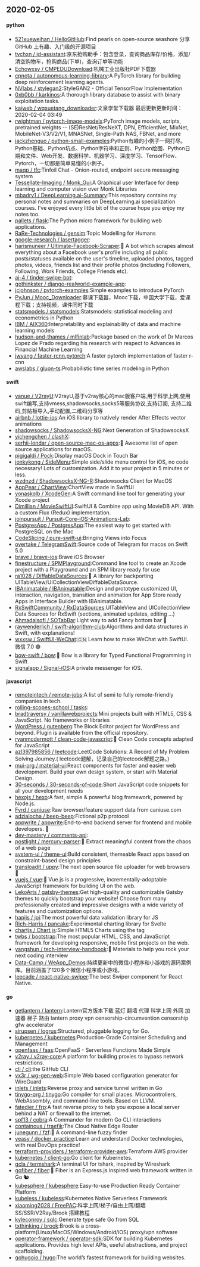 ## 2020-02-05

#### python
* [521xueweihan / HelloGitHub](https://github.com/521xueweihan/HelloGitHub):Find pearls on open-source seashore 分享 GitHub 上有趣、入门级的开源项目
* [tychxn / jd-assistant](https://github.com/tychxn/jd-assistant):京东抢购助手：包含登录，查询商品库存/价格，添加/清空购物车，抢购商品(下单)，查询订单等功能
* [Echowxsy / CMPEDUDownload](https://github.com/Echowxsy/CMPEDUDownload):机械工业出版社PDF下载器
* [cpnota / autonomous-learning-library](https://github.com/cpnota/autonomous-learning-library):A PyTorch library for building deep reinforcement learning agents.
* [NVlabs / stylegan2](https://github.com/NVlabs/stylegan2):StyleGAN2 - Official TensorFlow Implementation
* [0xb0bb / karkinos](https://github.com/0xb0bb/karkinos):A thorough library database to assist with binary exploitation tasks.
* [kajweb / wqxuetang_downloader](https://github.com/kajweb/wqxuetang_downloader):文泉学堂下载器 最后更新更新时间：2020-02-04 03:49
* [rwightman / pytorch-image-models](https://github.com/rwightman/pytorch-image-models):PyTorch image models, scripts, pretrained weights -- (SE)ResNet/ResNeXT, DPN, EfficientNet, MixNet, MobileNet-V3/V2/V1, MNASNet, Single-Path NAS, FBNet, and more
* [jackzhenguo / python-small-examples](https://github.com/jackzhenguo/python-small-examples):Python有趣的小例子一网打尽。Python基础、Python坑点、Python字符串和正则、Python绘图、Python日期和文件、Web开发、数据科学、机器学习、深度学习、TensorFlow、Pytorch，一切都是简单易懂的小例子。
* [maqp / tfc](https://github.com/maqp/tfc):Tinfoil Chat - Onion-routed, endpoint secure messaging system
* [Tessellate-Imaging / Monk_Gui](https://github.com/Tessellate-Imaging/Monk_Gui):A Graphical user Interface for deep learning and computer vision over Monk Libraries
* [mbadry1 / DeepLearning.ai-Summary](https://github.com/mbadry1/DeepLearning.ai-Summary):This repository contains my personal notes and summaries on DeepLearning.ai specialization courses. I've enjoyed every little bit of the course hope you enjoy my notes too.
* [pallets / flask](https://github.com/pallets/flask):The Python micro framework for building web applications.
* [RaRe-Technologies / gensim](https://github.com/RaRe-Technologies/gensim):Topic Modelling for Humans
* [google-research / lasertagger](https://github.com/google-research/lasertagger):
* [harismuneer / Ultimate-Facebook-Scraper](https://github.com/harismuneer/Ultimate-Facebook-Scraper):🤖
A bot which scrapes almost everything about a Facebook user's profile including all public posts/statuses available on the user's timeline, uploaded photos, tagged photos, videos, friends list and their profile photos (including Followers, Following, Work Friends, College Friends etc).
* [aj-4 / tinder-swipe-bot](https://github.com/aj-4/tinder-swipe-bot):
* [gothinkster / django-realworld-example-app](https://github.com/gothinkster/django-realworld-example-app):
* [jcjohnson / pytorch-examples](https://github.com/jcjohnson/pytorch-examples):Simple examples to introduce PyTorch
* [PyJun / Mooc_Downloader](https://github.com/PyJun/Mooc_Downloader):慕课下载器，Mooc下载，中国大学下载，爱课程下载；支持视频，课件同时下载
* [statsmodels / statsmodels](https://github.com/statsmodels/statsmodels):Statsmodels: statistical modeling and econometrics in Python
* [IBM / AIX360](https://github.com/IBM/AIX360):Interpretability and explainability of data and machine learning models
* [hudson-and-thames / mlfinlab](https://github.com/hudson-and-thames/mlfinlab):Package based on the work of Dr Marcos Lopez de Prado regarding his research with respect to Advances in Financial Machine Learning
* [jwyang / faster-rcnn.pytorch](https://github.com/jwyang/faster-rcnn.pytorch):A faster pytorch implementation of faster r-cnn
* [awslabs / gluon-ts](https://github.com/awslabs/gluon-ts):Probabilistic time series modeling in Python

#### swift
* [yanue / V2rayU](https://github.com/yanue/V2rayU):V2rayU,基于v2ray核心的mac版客户端,用于科学上网,使用swift编写,支持vmess,shadowsocks,socks5等服务协议,支持订阅, 支持二维码,剪贴板导入,手动配置,二维码分享等
* [airbnb / lottie-ios](https://github.com/airbnb/lottie-ios):An iOS library to natively render After Effects vector animations
* [shadowsocks / ShadowsocksX-NG](https://github.com/shadowsocks/ShadowsocksX-NG):Next Generation of ShadowsocksX
* [yichengchen / clashX](https://github.com/yichengchen/clashX):
* [serhii-londar / open-source-mac-os-apps](https://github.com/serhii-londar/open-source-mac-os-apps):🚀
Awesome list of open source applications for macOS.
* [pigigaldi / Pock](https://github.com/pigigaldi/Pock):Display macOS Dock in Touch Bar
* [jonkykong / SideMenu](https://github.com/jonkykong/SideMenu):Simple side/slide menu control for iOS, no code necessary! Lots of customization. Add it to your project in 5 minutes or less.
* [wzdnzd / ShadowsocksX-NG-R](https://github.com/wzdnzd/ShadowsocksX-NG-R):Shadowsocks Client for MacOS
* [AppPear / ChartView](https://github.com/AppPear/ChartView):ChartView made in SwiftUI
* [yonaskolb / XcodeGen](https://github.com/yonaskolb/XcodeGen):A Swift command line tool for generating your Xcode project
* [Dimillian / MovieSwiftUI](https://github.com/Dimillian/MovieSwiftUI):SwiftUI & Combine app using MovieDB API. With a custom Flux (Redux) implementation.
* [joinpursuit / Pursuit-Core-iOS-Animations-Lab](https://github.com/joinpursuit/Pursuit-Core-iOS-Animations-Lab):
* [PostgresApp / PostgresApp](https://github.com/PostgresApp/PostgresApp):The easiest way to get started with PostgreSQL on the Mac
* [CodeSlicing / pure-swift-ui](https://github.com/CodeSlicing/pure-swift-ui):Bringing Views into Focus
* [overtake / TelegramSwift](https://github.com/overtake/TelegramSwift):Source code of Telegram for macos on Swift 5.0
* [brave / brave-ios](https://github.com/brave/brave-ios):Brave iOS Browser
* [finestructure / SPMPlayground](https://github.com/finestructure/SPMPlayground):Command line tool to create an Xcode project with a Playground and an SPM library ready for use
* [ra1028 / DiffableDataSources](https://github.com/ra1028/DiffableDataSources):💾
A library for backporting UITableView/UICollectionViewDiffableDataSource.
* [IBAnimatable / IBAnimatable](https://github.com/IBAnimatable/IBAnimatable):Design and prototype customized UI, interaction, navigation, transition and animation for App Store ready Apps in Interface Builder with IBAnimatable.
* [RxSwiftCommunity / RxDataSources](https://github.com/RxSwiftCommunity/RxDataSources):UITableView and UICollectionView Data Sources for RxSwift (sections, animated updates, editing ...)
* [Ahmadalsofi / SOTabBar](https://github.com/Ahmadalsofi/SOTabBar):Light way to add Fancy bottom bar
📲
* [raywenderlich / swift-algorithm-club](https://github.com/raywenderlich/swift-algorithm-club):Algorithms and data structures in Swift, with explanations!
* [wxxsw / SwiftUI-WeChat](https://github.com/wxxsw/SwiftUI-WeChat):🇨🇳
Learn how to make WeChat with SwiftUI. 微信 7.0 🟢
* [bow-swift / bow](https://github.com/bow-swift/bow):🏹
Bow is a library for Typed Functional Programming in Swift
* [signalapp / Signal-iOS](https://github.com/signalapp/Signal-iOS):A private messenger for iOS.

#### javascript
* [remoteintech / remote-jobs](https://github.com/remoteintech/remote-jobs):A list of semi to fully remote-friendly companies in tech.
* [rolling-scopes-school / tasks](https://github.com/rolling-scopes-school/tasks):
* [bradtraversy / vanillawebprojects](https://github.com/bradtraversy/vanillawebprojects):Mini projects built with HTML5, CSS & JavaScript. No frameworks or libraries
* [WordPress / gutenberg](https://github.com/WordPress/gutenberg):The Block Editor project for WordPress and beyond. Plugin is available from the official repository.
* [ryanmcdermott / clean-code-javascript](https://github.com/ryanmcdermott/clean-code-javascript):🛁
Clean Code concepts adapted for JavaScript
* [azl397985856 / leetcode](https://github.com/azl397985856/leetcode):LeetCode Solutions: A Record of My Problem Solving Journey.( leetcode题解，记录自己的leetcode解题之路。)
* [mui-org / material-ui](https://github.com/mui-org/material-ui):React components for faster and easier web development. Build your own design system, or start with Material Design.
* [30-seconds / 30-seconds-of-code](https://github.com/30-seconds/30-seconds-of-code):Short JavaScript code snippets for all your development needs
* [hexojs / hexo](https://github.com/hexojs/hexo):A fast, simple & powerful blog framework, powered by Node.js.
* [Fyrd / caniuse](https://github.com/Fyrd/caniuse):Raw browser/feature support data from caniuse.com
* [adzialocha / beep-beep](https://github.com/adzialocha/beep-beep):Fictional p2p protocol
* [appwrite / appwrite](https://github.com/appwrite/appwrite):End-to-end backend server for frontend and mobile developers.
🚀
* [dev-mastery / comments-api](https://github.com/dev-mastery/comments-api):
* [postlight / mercury-parser](https://github.com/postlight/mercury-parser):📜
Extract meaningful content from the chaos of a web page
* [system-ui / theme-ui](https://github.com/system-ui/theme-ui):Build consistent, themeable React apps based on constraint-based design principles
* [transloadit / uppy](https://github.com/transloadit/uppy):The next open source file uploader for web browsers
🐶
* [vuejs / vue](https://github.com/vuejs/vue):🖖
Vue.js is a progressive, incrementally-adoptable JavaScript framework for building UI on the web.
* [LekoArts / gatsby-themes](https://github.com/LekoArts/gatsby-themes):Get high-quality and customizable Gatsby themes to quickly bootstrap your website! Choose from many professionally created and impressive designs with a wide variety of features and customization options.
* [hapijs / joi](https://github.com/hapijs/joi):The most powerful data validation library for JS
* [Rich-Harris / pancake](https://github.com/Rich-Harris/pancake):Experimental charting library for Svelte
* [chartjs / Chart.js](https://github.com/chartjs/Chart.js):Simple HTML5 Charts using the <canvas> tag
* [twbs / bootstrap](https://github.com/twbs/bootstrap):The most popular HTML, CSS, and JavaScript framework for developing responsive, mobile first projects on the web.
* [yangshun / tech-interview-handbook](https://github.com/yangshun/tech-interview-handbook):💯
Materials to help you rock your next coding interview
* [Data-Camp / WeApp_Demos](https://github.com/Data-Camp/WeApp_Demos):持续更新中的微信小程序和小游戏的源码案例库。目前涵盖了120多个微信小程序或小游戏。
* [leecade / react-native-swiper](https://github.com/leecade/react-native-swiper):The best Swiper component for React Native.

#### go
* [getlantern / lantern](https://github.com/getlantern/lantern):Lantern官方版本下载 蓝灯 翻墙 代理 科学上网 外网 加速器 梯子 路由 lantern proxy vpn censorship-circumvention censorship gfw accelerator
* [sirupsen / logrus](https://github.com/sirupsen/logrus):Structured, pluggable logging for Go.
* [kubernetes / kubernetes](https://github.com/kubernetes/kubernetes):Production-Grade Container Scheduling and Management
* [openfaas / faas](https://github.com/openfaas/faas):OpenFaaS - Serverless Functions Made Simple
* [v2ray / v2ray-core](https://github.com/v2ray/v2ray-core):A platform for building proxies to bypass network restrictions.
* [cli / cli](https://github.com/cli/cli):the GitHub CLI
* [vx3r / wg-gen-web](https://github.com/vx3r/wg-gen-web):Simple Web based configuration generator for WireGuard
* [inlets / inlets](https://github.com/inlets/inlets):Reverse proxy and service tunnel written in Go
* [tinygo-org / tinygo](https://github.com/tinygo-org/tinygo):Go compiler for small places. Microcontrollers, WebAssembly, and command-line tools. Based on LLVM.
* [fatedier / frp](https://github.com/fatedier/frp):A fast reverse proxy to help you expose a local server behind a NAT or firewall to the internet.
* [spf13 / cobra](https://github.com/spf13/cobra):A Commander for modern Go CLI interactions
* [containous / traefik](https://github.com/containous/traefik):The Cloud Native Edge Router
* [junegunn / fzf](https://github.com/junegunn/fzf):🌸
A command-line fuzzy finder
* [yeasy / docker_practice](https://github.com/yeasy/docker_practice):Learn and understand Docker technologies, with real DevOps practice!
* [terraform-providers / terraform-provider-aws](https://github.com/terraform-providers/terraform-provider-aws):Terraform AWS provider
* [kubernetes / client-go](https://github.com/kubernetes/client-go):Go client for Kubernetes.
* [gcla / termshark](https://github.com/gcla/termshark):A terminal UI for tshark, inspired by Wireshark
* [gofiber / fiber](https://github.com/gofiber/fiber):🚀
Fiber is an Express.js inspired web framework written in Go
🐿️
* [kubesphere / kubesphere](https://github.com/kubesphere/kubesphere):Easy-to-use Production Ready Container Platform
* [kubeless / kubeless](https://github.com/kubeless/kubeless):Kubernetes Native Serverless Framework
* [xiaoming2028 / FreePAC](https://github.com/xiaoming2028/FreePAC):科学上网/梯子/自由上网/翻墙 SS/SSR/V2Ray/Brook 搭建教程
* [kyleconroy / sqlc](https://github.com/kyleconroy/sqlc):Generate type safe Go from SQL
* [txthinking / brook](https://github.com/txthinking/brook):Brook is a cross-platform(Linux/MacOS/Windows/Android/iOS) proxy/vpn software
* [operator-framework / operator-sdk](https://github.com/operator-framework/operator-sdk):SDK for building Kubernetes applications. Provides high level APIs, useful abstractions, and project scaffolding.
* [gohugoio / hugo](https://github.com/gohugoio/hugo):The world’s fastest framework for building websites.
